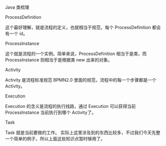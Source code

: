Java 类梳理

ProcessDefinition

这个最好理解，就是流程的定义，也就相当于规范，每个 ProcessDefinition 都会有一个 id。

ProcessInstance

这个就是流程的一个实例。简单来说，ProcessDefinition 相当于是类，而 ProcessInstance 则相当于是根据类 new 出来的对象。

Activity

Activity 是流程标准规范 BPMN2.0 里面的规范，流程中的每一个步骤都是一个 Activity。

Execution

Execution 的含义是流程的执行线路，通过 Execution 可以获得当前 ProcessInstance 当前执行到哪个 Activity了。

Task

Task 就是当前要做的工作。
实际上这里涉及到的东西比较多，不过我们今天先整一个简单的例子，所以上面这些知识点暂时够用了。